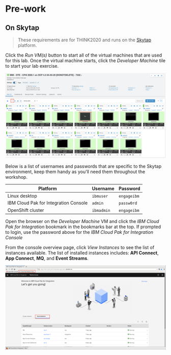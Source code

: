 # Pre-work

## On Skytap

> These requirements are for THINK2020 and runs on the [Skytap](https://cloud.skytap.com/) platform.

Click the *Run VM(s)* button to start all of the virtual machines that are used for this lab. Once the virtual machine starts, click the *Developer Machine* tile to start your lab exercise.

![Start the VMs and log into the Developer Machine](images/skytap.png)

Below is a list of usernames and passwords that are specific to the Skytap environment, keep them handy as you'll need them throughout the workshop.

| **Platform** | **Username** | **Password** |
| - | - | - |
| Linux desktop | `ibmuser` | `engageibm` |
| IBM Cloud Pak for Integration Console | `admin` | `passw0rd` |
| OpenShift cluster | `ibmadmin` | `engageibm` |

Open the browser on the *Developer Machine* VM and click the *IBM Cloud Pak for Integration* bookmark in the bookmarks bar at the top. If prompted to login, use the password above for the *IBM Cloud Pak for Integration Console*

From the console overview page, click *View Instances* to see the list of instances available. The list of installed instances includes: **API Connect**, **App Connect**, **MQ**, and **Event Streams**.

![List of installed instances](images/cp4i-overview.png)

<!--
## On IBM Cloud

> These requirements are for workshops running on IBM Cloud

### 1. Accounts

The following accounts are needed for this workshop:

* [IBM Cloud](https://cloud.ibm.com)

### 2. IBM Cloud Shell

For this workshop we'll be using the IBM Cloud Shell. The IBM Cloud Shell is a cloud-based shell workspace that you can access through your browser. It's preconfigured with the full IBM Cloud CLI and tons of plug-ins, and other 3rd party CLIs like OpenShift's `oc`, Helm's `helm` and Kubernetes' `kubectl`.

## Accessing the IBM Cloud Shell

From the IBM Cloud console, click the IBM Cloud Shell icon. A session will start and automatically log you in through the IBM Cloud CLI.

> **NOTE** Make sure you've selected the right account in the account list

![Accessing the IBM Cloud Shell](images/access-shell.png)

From here, you can access pre-installed CLIs like `git`, `kubectl`, and many others.

![Using the IBM Cloud Shell](images/cloud-shell.png)
-->
